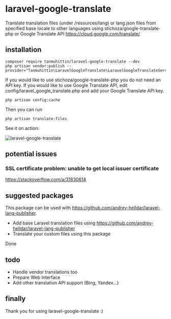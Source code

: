 # laravel-google-translate
Translate translation files (under /resources/lang) or lang.json files from specified base locale to other languages using stichoza/google-translate-php or Google Translate API https://cloud.google.com/translate/

## installation
```console
composer require tanmuhittin/laravel-google-translate --dev
php artisan vendor:publish --provider="Tanmuhittin\LaravelGoogleTranslate\LaravelGoogleTranslateServiceProvider"
```

If you would like to use stichoza/google-translate-php you do not need an API key. If you would like to use Google Translate API, edit config/laravel_google_translate.php and add your Google Translate API key.

```console
php artisan config:cache
```

Then you can run

```console
php artisan translate:files
```

See it on action:<br>

<img src="http://muhittintan.com/tanmuhittin-laravel-google-translate.gif" alt="laravel-google-translate" />

## potential issues

### SSL certificate problem: unable to get local issuer certificate
https://stackoverflow.com/a/31830614

## suggested packages
This package can be used with https://github.com/andrey-helldar/laravel-lang-publisher.

* Add base Laravel translation files using https://github.com/andrey-helldar/laravel-lang-publisher
* Translate your custom files using this package

Done <br>

## todo
* Handle vendor translations too
* Prepare Web Interface
* Add other translation API support (Bing, Yandex...)

## finally
Thank you for using laravel-google-translate :)

